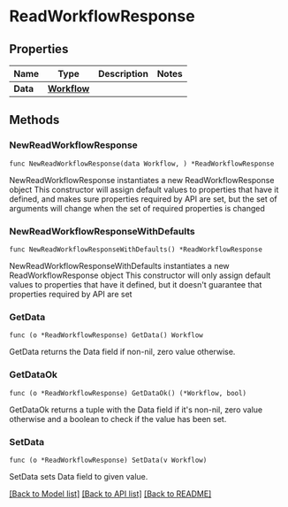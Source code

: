 # ReadWorkflowResponse

## Properties

Name | Type | Description | Notes
------------ | ------------- | ------------- | -------------
**Data** | [**Workflow**](Workflow.md) |  | 

## Methods

### NewReadWorkflowResponse

`func NewReadWorkflowResponse(data Workflow, ) *ReadWorkflowResponse`

NewReadWorkflowResponse instantiates a new ReadWorkflowResponse object
This constructor will assign default values to properties that have it defined,
and makes sure properties required by API are set, but the set of arguments
will change when the set of required properties is changed

### NewReadWorkflowResponseWithDefaults

`func NewReadWorkflowResponseWithDefaults() *ReadWorkflowResponse`

NewReadWorkflowResponseWithDefaults instantiates a new ReadWorkflowResponse object
This constructor will only assign default values to properties that have it defined,
but it doesn't guarantee that properties required by API are set

### GetData

`func (o *ReadWorkflowResponse) GetData() Workflow`

GetData returns the Data field if non-nil, zero value otherwise.

### GetDataOk

`func (o *ReadWorkflowResponse) GetDataOk() (*Workflow, bool)`

GetDataOk returns a tuple with the Data field if it's non-nil, zero value otherwise
and a boolean to check if the value has been set.

### SetData

`func (o *ReadWorkflowResponse) SetData(v Workflow)`

SetData sets Data field to given value.



[[Back to Model list]](../README.md#documentation-for-models) [[Back to API list]](../README.md#documentation-for-api-endpoints) [[Back to README]](../README.md)


